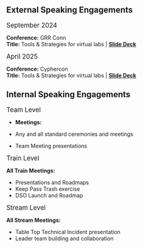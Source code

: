 ## External Speaking Engagements

<span style="font-size:larger;">September 2024</span>  

**Conference:** GRR Conn  
**Title:** Tools & Strategies for virtual labs | **[Slide Deck](https://speakerdeck.com/lawson-sigs/tools-and-strategies-for-virtual-labs)**

<span style="font-size:larger;">April 2025</span>  

**Conference:** Cyphercon  
**Title:** Tools & Strategies for virtual labs | **[Slide Deck](https://speakerdeck.com/lawson-sigs/tools-and-strategies-for-virtual-labs)**

## Internal Speaking Engagements

<span style="font-size:larger;">Team Level</span>  

* **Meetings:** 

* Any and all standard ceremonies and meetings
* Team Meeting presentations
 
<span style="font-size:larger;">Train Level</span>  

**All Train Meetings:**  

* Presentations and Roadmaps  
* Keep Pass Trash exercise
* DSO Launch and Roadmap

<span style="font-size:larger;">Stream Level</span>

**All Stream Meetings:**  

* Table Top Technical Incident presentation
* Leader team building and collaboration
